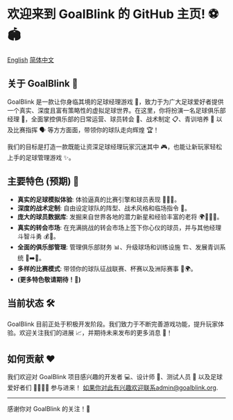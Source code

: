 # 欢迎来到 GoalBlink 的 GitHub 主页! ⚽️🏟️
[English](http://github.com/GoalBlink/.github/blob/main/profile/README.md)
[简体中文](http://github.com/GoalBlink/.github/blob/main/profile/README_CN.md)

## 关于 GoalBlink 🚀

GoalBlink 是一款让你身临其境的足球经理游戏 🥅，致力于为广大足球爱好者提供一个真实、深度且富有策略性的虚拟足球世界。在这里，你将扮演一名足球俱乐部经理 👔，全面掌控俱乐部的日常运营、球员转会 🔄、战术制定 📋、青训培养 🌱 以及比赛指挥 🗣️ 等方方面面，带领你的球队走向辉煌 🏆！

我们的目标是打造一款既能让资深足球经理玩家沉迷其中 🎮，也能让新玩家轻松上手的足球管理游戏 ✨。

## 主要特色 (预期) 🌟

* **真实的足球模拟体验**: 体验逼真的比赛引擎和球员表现 🏃‍♂️💨。
* **深度的战术定制**: 自由设定球队的阵型、战术风格和临场指令 🧠。
* **庞大的球员数据库**: 发掘来自世界各地的潜力新星和经验丰富的老将 🌍🧑‍🤝‍🧑。
* **真实的转会市场**: 在充满挑战的转会市场上签下你心仪的球员，并与其他经理斗智斗勇 💰🤝。
* **全面的俱乐部管理**: 管理俱乐部财务 📊、升级球场和训练设施 🏗️、发展青训系统 👶➡️🌟。
* **多样的比赛模式**: 带领你的球队征战联赛、杯赛以及洲际赛事 🏅🌍。
* **(更多特色敬请期待！🤩)**

## 当前状态 🛠️

GoalBlink 目前正处于积极开发阶段。我们致力于不断完善游戏功能，提升玩家体验。欢迎关注我们的进展 📈，并期待未来发布的更多消息 📢！

## 如何贡献 ❤️

我们欢迎对 GoalBlink 项目感兴趣的开发者 💻、设计师 🎨、测试人员 🧪 以及足球爱好者们 🙋‍♀️🙋‍♂️ 参与进来！ 如果你对此有兴趣欢迎联系admin@goalblink.org.

---

感谢你对 GoalBlink 的关注！🙏